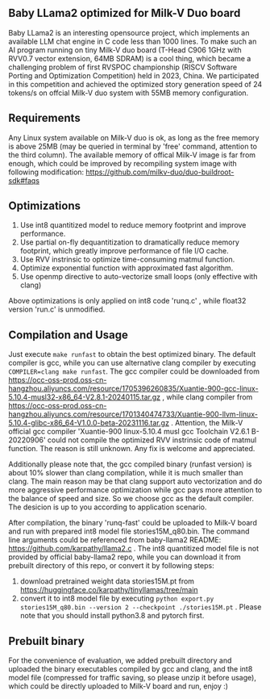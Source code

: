 ## Baby LLama2 optimized for Milk-V Duo board

Baby LLama2 is an interesting opensource project, which implements an available LLM chat engine in C code less than 1000 lines. To make such an AI program running on tiny Milk-V duo board (T-Head C906 1GHz with RVV0.7 vector extension, 64MB SDRAM) is a cool thing, which became a challenging problem of first RVSPOC championship (RISCV Software Porting and Optimization Competition) held in 2023, China. We participated in this competition and achieved the optimized story generation speed of 24 tokens/s on offcial Milk-V duo system with 55MB memory configuration. 

## Requirements 

Any Linux system available on Milk-V duo is ok, as long as the free memory is above 25MB (may be queried in terminal by 'free' command, attention to the third column). The available memory of offical Milk-V image is far from enough, which could be improved by recompiling system image with following modification: https://github.com/milkv-duo/duo-buildroot-sdk#faqs

## Optimizations

1. Use int8 quantitized model to reduce memory footprint and improve performance.
2. Use partial on-fly dequantitization to dramatically reduce memory footprint, which greatly improve performance of file I/O cache.
3. Use RVV instrinsic to optimize time-consuming matmul function.
4. Optimize exponential function with approximated fast algorithm.
5. Use openmp directive to auto-vectorize small loops (only effective with clang)

Above optimizations is only applied on int8 code 'runq.c' , while float32 version 'run.c' is unmodified.

## Compilation and Usage

Just execute `make runfast` to obtain the best optimized binary. The default compiler is gcc, while you can use alternative clang compiler by executing `COMPILER=clang make runfast`. The gcc compiler could be downloaded from https://occ-oss-prod.oss-cn-hangzhou.aliyuncs.com/resource/1705396260835/Xuantie-900-gcc-linux-5.10.4-musl32-x86_64-V2.8.1-20240115.tar.gz , while clang compiler from https://occ-oss-prod.oss-cn-hangzhou.aliyuncs.com/resource/1701340474733/Xuantie-900-llvm-linux-5.10.4-glibc-x86_64-V1.0.0-beta-20231116.tar.gz . Attention, the Milk-V official gcc compiler 'Xuantie-900 linux-5.10.4 musl gcc Toolchain V2.6.1 B-20220906' could not compile the optimized RVV instrinsic code of matmul function. The reason is still unknown. Any fix is welcome and appreciated. 

Additionally please note that, the gcc compiled binary (runfast version) is about 10% slower than clang compilation, while it is much smaller than clang. The main reason may be that clang support auto vectorization and do more aggressive performance optimization while gcc pays more attention to the balance of speed and size. So we choose gcc as the default compiler. The desicion is up to you according to application scenario.

After compilation, the binary 'runq-fast' could be uploaded to Milk-V board and run with prepared int8 model file stories15M_q80.bin. The command line arguments could be referenced from baby-llama2 README: https://github.com/karpathy/llama2.c . The int8 quantitized model file is not provided by official baby-llama2 repo, while you can download it from prebuilt directory of this repo, or convert it by following steps: 
1. download pretrained weight data stories15M.pt from https://huggingface.co/karpathy/tinyllamas/tree/main
2. convert it to int8 model file by executing `python export.py stories15M_q80.bin --version 2 --checkpoint ./stories15M.pt` . Please note that you should install python3.8 and pytorch first. 

## Prebuilt binary

For the convenience of evaluation, we added prebuilt directory and uploaded the binary executables compiled by gcc and clang, and the int8 model file (compressed for traffic saving, so please unzip it before usage), which could be directly uploaded to Milk-V board and run, enjoy :)
